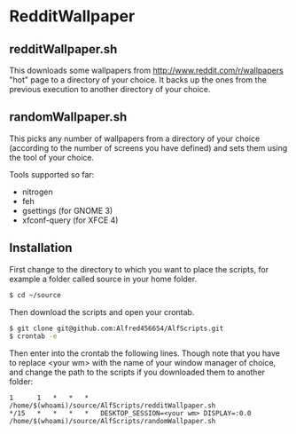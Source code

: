 RedditWallpaper
==========
redditWallpaper.sh
------------------
This downloads some wallpapers from http://www.reddit.com/r/wallpapers "hot" page to a directory of your choice. It backs up the ones from the previous execution to another directory of your choice.

randomWallpaper.sh
--------------------
This picks any number of wallpapers from a directory of your choice (according to the number of screens you have defined) and sets them using the tool of your choice.

Tools supported so far:

+ nitrogen
+ feh
+ gsettings (for GNOME 3)
+ xfconf-query (for XFCE 4)

Installation
------------
First change to the directory to which you want to place the scripts, for example a folder called source in your home folder.
```bash
$ cd ~/source
```
Then download the scripts and open your crontab.
```bash
$ git clone git@github.com:Alfred456654/AlfScripts.git
$ crontab -e
```
Then enter into the crontab the following lines. Though note that you have to replace \<your wm\> with the name of your window manager of choice, and change the path to the scripts if you downloaded them to another folder:
```cron
1      1   *   *   *   /home/$(whoami)/source/AlfScripts/redditWallpaper.sh
*/15   *   *   *   *   DESKTOP_SESSION=<your wm> DISPLAY=:0.0 /home/$(whoami)/source/AlfScripts/randomWallpaper.sh
```
